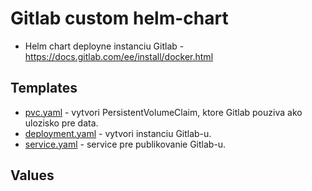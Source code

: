 # Gitlab custom helm-chart

- Helm chart deployne instanciu Gitlab - https://docs.gitlab.com/ee/install/docker.html

## Templates

- [pvc.yaml](./templates/pvc.yaml) - vytvori PersistentVolumeClaim, ktore Gitlab pouziva ako ulozisko pre data.
- [deployment.yaml](./templates/deployment.yaml) - vytvori instanciu Gitlab-u.
- [service.yaml](./templates/service.yaml) - service pre publikovanie Gitlab-u.

## Values

